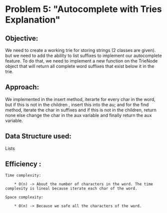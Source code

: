 # Problem 5:  "Autocomplete with Tries Explanation" 


## Objective:

We need to create a working trie for storing strings (2 classes are given). but we need to add the ability to list suffixes to implement our autocomplete feature. To do that, we need to implement a new function on the TrieNode object that will return all complete word suffixes that exist below it in the trie.




## Approach:

We implemented in the insert method, iterarte for every char in the word, but if this is not in the children , insert this into the au; and for the find method, iterate the char in suffixes and if this is not in the children, return none else change the char in the aux variable and finally return the aux variable. 


## Data Structure used: 

Lists


## Efficiency :


    Time complexity:
        
        * O(n) -> About the number of characters in the word. The time complexity is lineal because iterate each char of the word.

    Space complexity:
    
        * O(n) -> Because we safe all the characters of the word.  

    


